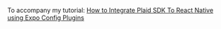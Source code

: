 To accompany my tutorial: [How to Integrate Plaid SDK To React Native using Expo Config Plugins](https://www.aronberezkin.com/posts/how-to-integrate-plaid-sdk-to-react-native-using-expo-config-plugins)
